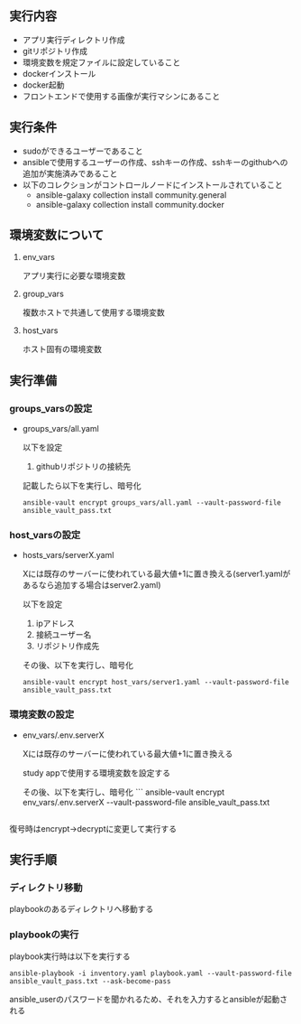 ## 実行内容
- アプリ実行ディレクトリ作成
- gitリポジトリ作成
- 環境変数を規定ファイルに設定していること
- dockerインストール
- docker起動
- フロントエンドで使用する画像が実行マシンにあること

## 実行条件
- sudoができるユーザーであること
- ansibleで使用するユーザーの作成、sshキーの作成、sshキーのgithubへの追加が実施済みであること
- 以下のコレクションがコントロールノードにインストールされていること
  - ansible-galaxy collection install community.general
  - ansible-galaxy collection install community.docker

## 環境変数について
1. env_vars

   アプリ実行に必要な環境変数

2. group_vars
   
   複数ホストで共通して使用する環境変数

3. host_vars
   
   ホスト固有の環境変数


## 実行準備
### groups_varsの設定
- groups_vars/all.yaml
  
  以下を設定
  1. githubリポジトリの接続先
   
    記載したら以下を実行し、暗号化

    ```
    ansible-vault encrypt groups_vars/all.yaml --vault-password-file ansible_vault_pass.txt
    ```


### host_varsの設定
- hosts_vars/serverX.yaml
  
  Xには既存のサーバーに使われている最大値+1に置き換える(server1.yamlがあるなら追加する場合はserver2.yaml)
  
  以下を設定
  1. ipアドレス
  2. 接続ユーザー名
  3. リポジトリ作成先

    その後、以下を実行し、暗号化

    ```
    ansible-vault encrypt host_vars/server1.yaml --vault-password-file ansible_vault_pass.txt
    ```

### 環境変数の設定
- env_vars/.env.serverX
  
  Xには既存のサーバーに使われている最大値+1に置き換える

  study appで使用する環境変数を設定する

  その後、以下を実行し、暗号化
      ```
    ansible-vault encrypt env_vars/.env.serverX --vault-password-file ansible_vault_pass.txt
    ```

復号時はencrypt→decryptに変更して実行する

## 実行手順
### ディレクトリ移動
playbookのあるディレクトリへ移動する

### playbookの実行
playbook実行時は以下を実行する
```
ansible-playbook -i inventory.yaml playbook.yaml --vault-password-file ansible_vault_pass.txt --ask-become-pass
```
ansible_userのパスワードを聞かれるため、それを入力するとansibleが起動される